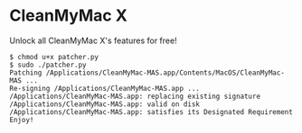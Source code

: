# CleanMyMac X

Unlock all CleanMyMac X's features for free!

```
$ chmod u+x patcher.py
$ sudo ./patcher.py
Patching /Applications/CleanMyMac-MAS.app/Contents/MacOS/CleanMyMac-MAS ...
Re-signing /Applications/CleanMyMac-MAS.app ...
/Applications/CleanMyMac-MAS.app: replacing existing signature
/Applications/CleanMyMac-MAS.app: valid on disk
/Applications/CleanMyMac-MAS.app: satisfies its Designated Requirement
Enjoy!
```

